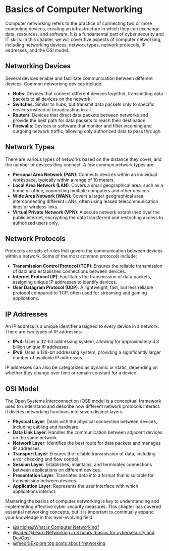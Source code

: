 # Basics of Computer Networking

Computer networking refers to the practice of connecting two or more computing devices, creating an infrastructure in which they can exchange data, resources, and software. It is a fundamental part of cyber security and IT skills. In this chapter, we will cover five aspects of computer networking, including networking devices, network types, network protocols, IP addresses, and the OSI model.

## Networking Devices

Several devices enable and facilitate communication between different devices. Common networking devices include:

- **Hubs**: Devices that connect different devices together, transmitting data packets to all devices on the network.
- **Switches**: Similar to hubs, but transmit data packets only to specific devices instead of broadcasting to all.
- **Routers**: Devices that direct data packets between networks and provide the best path for data packets to reach their destination.
- **Firewalls**: Devices or software that monitor and filter incoming and outgoing network traffic, allowing only authorized data to pass through.

## Network Types

There are various types of networks based on the distance they cover, and the number of devices they connect. A few common network types are:

- **Personal Area Network (PAN)**: Connects devices within an individual workspace, typically within a range of 10 meters.
- **Local Area Network (LAN)**: Covers a small geographical area, such as a home or office, connecting multiple computers and other devices.
- **Wide Area Network (WAN)**: Covers a larger geographical area, interconnecting different LANs, often using leased telecommunication lines or wireless links.
- **Virtual Private Network (VPN)**: A secure network established over the public internet, encrypting the data transferred and restricting access to authorized users only.

## Network Protocols

Protocols are sets of rules that govern the communication between devices within a network. Some of the most common protocols include:

- **Transmission Control Protocol (TCP)**: Ensures the reliable transmission of data and establishes connections between devices.
- **Internet Protocol (IP)**: Facilitates the transmission of data packets, assigning unique IP addresses to identify devices.
- **User Datagram Protocol (UDP)**: A lightweight, fast, but less reliable protocol compared to TCP, often used for streaming and gaming applications.

## IP Addresses

An IP address is a unique identifier assigned to every device in a network. There are two types of IP addresses:

- **IPv4**: Uses a 32-bit addressing system, allowing for approximately 4.3 billion unique IP addresses.
- **IPv6**: Uses a 128-bit addressing system, providing a significantly larger number of available IP addresses.

IP addresses can also be categorized as dynamic or static, depending on whether they change over time or remain constant for a device.

## OSI Model

The Open Systems Interconnection (OSI) model is a conceptual framework used to understand and describe how different network protocols interact. It divides networking functions into seven distinct layers:

- **Physical Layer**: Deals with the physical connection between devices, including cabling and hardware.
- **Data Link Layer**: Handles the communication between adjacent devices on the same network.
- **Network Layer**: Identifies the best route for data packets and manages IP addresses.
- **Transport Layer**: Ensures the reliable transmission of data, including error checking and flow control.
- **Session Layer**: Establishes, maintains, and terminates connections between applications on different devices.
- **Presentation Layer**: Translates data into a format that is suitable for transmission between devices.
- **Application Layer**: Represents the user interface with which applications interact.

Mastering the basics of computer networking is key to understanding and implementing effective cyber security measures. This chapter has covered essential networking concepts, but it is important to continually expand your knowledge in this ever-evolving field.

- [@article@What is Computer Networking?](https://tryhackme.com/room/whatisnetworking)
- [@video@Learn Networking in 3 hours (basics for cybersecurity and DevOps)](https://www.youtube.com/watch?v=iSOfkw_YyOU\&t=1549s)
- [@feed@Explore top posts about Networking](https://app.daily.dev/tags/networking?ref=roadmapsh)
